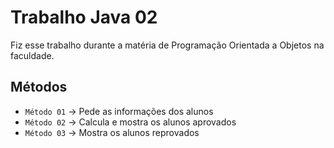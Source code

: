 # Trabalho Java 02
Fiz esse trabalho durante a matéria de Programação Orientada a Objetos na faculdade.
## Métodos
- `Método 01` -> Pede as informações dos alunos
- `Método 02` -> Calcula e mostra os alunos aprovados
- `Método 03` -> Mostra os alunos reprovados